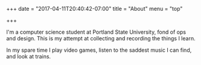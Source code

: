 +++
date = "2017-04-11T20:40:42-07:00"
title = "About"
menu = "top"

+++

I'm a computer science student at Portland State University, fond of ops and design. This is my attempt at collecting and recording the things I learn.

In my spare time I play video games, listen to the saddest music I can find, and look at trains.